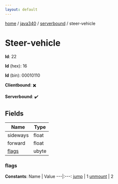 ```yaml
---
layout: default
---
```


[home](/)  /  [java340](/protocol/java340)  /  [serverbound](/protocol/java340/serverbound)  /  steer-vehicle

# Steer-vehicle

**Id**: 22

**Id** (hex): 16

**Id** (bin): 00010110

**Clientbound**: ✖️

**Serverbound**: ✔️

## Fields

Name | Type
---|---
sideways | float
forward | float
[flags](#flags) | ubyte

### flags

**Constants**:
Name | Value
---|:---:
[jump](flags_jump) | 1
[unmount](flags_unmount) | 2

